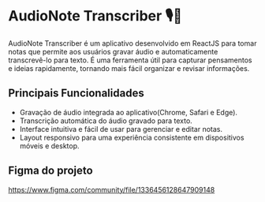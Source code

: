 # AudioNote Transcriber 🎙️📝

AudioNote Transcriber é um aplicativo desenvolvido em ReactJS para tomar notas que permite aos usuários gravar áudio e automaticamente transcrevê-lo para texto. É uma ferramenta útil para capturar pensamentos e ideias rapidamente, tornando mais fácil organizar e revisar informações.

## Principais Funcionalidades
- Gravação de áudio integrada ao aplicativo(Chrome, Safari e Edge).
- Transcrição automática do áudio gravado para texto.
- Interface intuitiva e fácil de usar para gerenciar e editar notas.
- Layout responsivo para uma experiência consistente em dispositivos móveis e desktop.

## Figma do projeto

https://www.figma.com/community/file/1336456128647909148